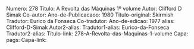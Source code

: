 Numero: 278
Titulo: A Revolta das Máquinas 1º volume
Autor: Clifford D Simak
Co-autor: 
Ano-de-Publicacaoo: 1980
Titulo-original: Skirmish
Tradutor: Eurico da Fonseca
Co-tradutor: 
Ano-de-edicao: 1977
alias: Clifford-D-Simak
Autor2-alias: 
Tradutor1-alias: Eurico-da-Fonseca
Tradutor2-alias: 
Titulo-link: 278-A-Revolta-das-Maquinas-1-volume
Capa: 
pags: 
Capa-link: